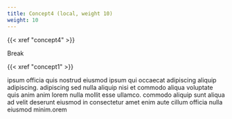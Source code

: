 ```yaml
---
title: Concept4 (local, weight 10)
weight: 10
---
```


{{< xref "concept4" >}}

Break

{{< xref "concept1" >}}

ipsum officia quis nostrud eiusmod ipsum qui occaecat adipiscing aliquip adipiscing. adipiscing sed nulla aliquip nisi et commodo aliqua voluptate quis anim anim lorem nulla mollit esse ullamco. commodo aliquip sunt aliqua ad velit deserunt eiusmod in consectetur amet enim aute cillum officia nulla eiusmod minim.orem